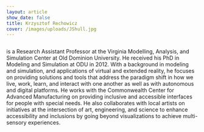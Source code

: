 ```yaml
---
layout: article
show_date: false
title: Krzysztof Rechowicz
cover: /images/uploads/JShull.jpg
---
```

![]()

is a Research Assistant Professor at the Virginia Modelling, Analysis, and Simulation Center at Old Dominion University. He received his PhD in Modeling and Simulation at ODU in 2012. With a background in modeling and simulation, and applications of virtual and extended reality, he focuses on providing solutions and tools that address the paradigm shift in how we live, work, learn, and interact with one another as well as with autonomous and digital platforms. He works with the Commonwealth Center for Advanced Manufacturing on providing inclusive and accessible interfaces for people with special needs. He also collaborates with local artists on initiatives at the intersection of art, engineering, and science to enhance accessibility and inclusions by going beyond visualizations to achieve multi-sensory experiences.